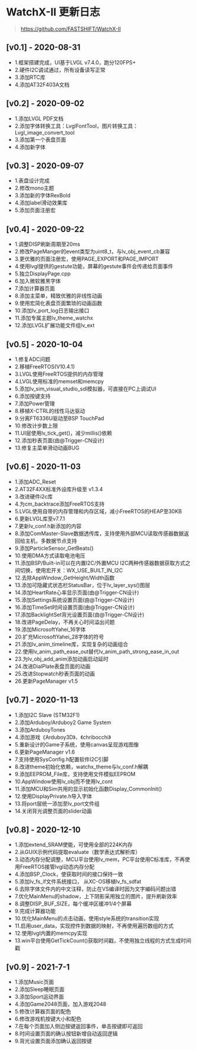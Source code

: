 # WatchX-II 更新日志
> https://github.com/FASTSHIFT/WatchX-II

## [v0.1] - 2020-08-31
* 1.框架搭建完成，UI基于LVGL v7.4.0，跑分120FPS+
* 2.硬件I2C调试通过，所有设备读写正常
* 3.添加RTC库
* 4.添加AT32F403A文档

## [v0.2] - 2020-09-02
* 1.添加LVGL PDF文档
* 2.添加字体转换工具：LvglFontTool，图片转换工具：Lvgl_image_convert_tool
* 3.添加第一个表盘页面
* 4.添加新字体

## [v0.3] - 2020-09-07
* 1.表盘设计完成
* 2.修改mono主题
* 3.添加新的字体RexBold
* 4.添加label滑动效果库
* 5.添加页面注册宏

## [v0.4] - 2020-09-22
 * 1.调整DISP刷新周期至20ms
 * 2.修改PageManger的event类型为uint8_t，与lv_obj_event_cb兼容
 * 3.更优雅的页面注册宏，使用PAGE_EXPORT和PAGE_IMPORT
 * 4.使用lvgl提供的gestute功能，屏幕的gestute事件会传递给页面事件
 * 5.独立DisplayPage.cpp
 * 6.加入微软雅黑字体
 * 7.添加计算器页面
 * 8.添加主菜单，精致优雅的非线性动画
 * 9.使用宏简化表盘页面繁琐的动画函数
 * 10.添加lv_port_log日志输出接口
 * 11.添加专属主题lv_theme_watchx
 * 12.添加LVGL扩展功能文件组lv_ext

## [v0.5] - 2020-10-04
 * 1.修复ADC问题
 * 2.移植FreeRTOS(V10.4.1)
 * 3.LVGL使用FreeRTOS提供的内存管理
 * 4.LVGL使用标准的memset和memcpy
 * 5.添加lv_sim_visual_studio_sdl模拟器，可直接在PC上调试UI
 * 6.添加按键支持
 * 7.添加Power管理
 * 8.移植X-CTRL的线性马达驱动
 * 9.分离FT6336U驱动至BSP TouchPad
 * 10.修改计步数上限
 * 11.UI层使用lv_tick_get()，减少millis()依赖
 * 12.添加秒表页面(由@Trigger-CN设计)
 * 13.修复主菜单滑动动画BUG

## [v0.6] - 2020-11-03
* 1.添加ADC_Reset
* 2.AT32F4XX标准外设库升级至 v1.3.4
* 3.改进硬件i2c库
* 4.为cm_backtrace添加FreeRTOS支持
* 5.LVGL使用自带的内存管理和内存区域，减小FreeRTOS的HEAP至30KB
* 6.更新LVGL库至v7.7.1
* 7.更新lv_conf.h新添加的内容
* 8.添加ComMaster-Slave数据透传库，支持使用外部MCU读取传感器数据返回给主机，多数据节点支持
* 9.添加ParticleSensor_GetBeats()
* 10.使用DMA方式读取电池电压
* 11.添加BSP/Built-in可以在内置I2C/外置MCU I2C两种传感器数据获取方式之间切换，使用宏开关：WX_USE_BUILT_IN_I2C
* 12.去除AppWindow_GetHeight/Width函数
* 13.添加可隐藏式状态栏StatusBar，位于lv_layer_sys()图层
* 14.添加HeartRate心率显示页面(由@Trigger-CN设计)
* 15.添加Settings系统设置页面(由@Trigger-CN设计)
* 16.添加TimeSet时间设置页面(由@Trigger-CN设计)
* 17.添加BacklightSet背光设置页面(由@Trigger-CN设计)
* 18.改进PageDelay，不再关心时间溢出问题
* 19.添加MicrosoftYahei_16字体
* 20.扩充MicrosoftYahei_28字体的符号
* 21.添加lv_anim_timeline库，实现复杂的动画组合
* 22.使用lv_anim_path_ease_out替代lv_anim_path_strong_ease_in_out
* 23.为lv_obj_add_anim添加动画启动延时
* 24.改进DialPlate表盘页面的动画
* 25.改进Stopwatch秒表页面的动画
* 26.更新PageManager v1.5

## [v0.7] - 2020-11-13
* 1.添加I2C Slave (STM32F1)
* 2.添加Arduboy/Arduboy2 Game System
* 3.添加ArduboyTones
* 4.添加游戏《Arduboy3D》、《chribocchi》
* 5.重新设计的Game子系统，使用canvas呈现游戏图像
* 6.更新PageManager v1.6
* 7.支持使用SysConfig.h配置软件I2C引脚
* 8.改进theme初始化依赖，watchx_theme与lv_conf.h解耦
* 9.添加EEPROM_File库，支持使用文件模拟EEPROM
* 10.AppWindow使用lv_obj而不使用lv_cont
* 11.添加MCU和Sim共用的显示初始化函数Display_CommonInit()
* 12.使用DisplayPrivate.h导入字体
* 13.将port层统一添加至lv_port文件组
* 14.关闭背光调整页面的slider动画

## [v0.8] - 2020-12-10
* 1.添加extend_SRAM使能，可使用全部的224K内存
* 2.从GUIX示例代码提取evaluate（数学表达式解析库）
* 3.动态内存分配调整，MCU平台使用lv_mem，PC平台使用C标准库，不再使用FreeRTOS接管lvgl动态内存分配
* 4.添加BSP_Clock，使获取时间的接口保持一致
* 5.添加lv_fs_if文件系统接口， 从XC-OS移植lv_fs_sdfat
* 6.去除字体文件内的中文注释，防止在VS编译时因为文字编码问题出错
* 7.优化MainMenu的shadow，上下阴影采用独立的图片，提升刷新效率
* 8.调整DISP_BUF_SIZE，每个缓冲区缓冲1/4个屏幕
* 9.完成计算器功能
* 10.优化MainMenu的点击动画，使用style系统的transition实现
* 11.启用user_data，实现控件到数据的映射，不再使用遍历数组的方式
* 12.使用lvgl内置的memcpy实现
* 13.win平台使用GetTickCount()获取时间戳，不使用独立线程的方式生成时间戳

## [v0.9] - 2021-7-1

* 1.添加Music页面
* 2.添加Sleep睡眠页面
* 3.添加Sport运动界面
* 4.添加Game2048页面，加入游戏2048
* 5.修改计算器页面的配色
* 6.修改游戏机按键大小和配色
* 7.在每个页面加入侧边按键返回事件，单击按键即可返回
* 8.时间设置页面的确认按钮新增自动返回逻辑
* 9.背光设置页面添加确认返回按键

